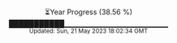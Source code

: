 <p align="center">
⏳Year Progress (38.56 %) <br>
███████████▁▁▁▁▁▁▁▁▁▁▁▁▁▁▁▁▁▁▁ <br>
<sub>Updated: Sun, 21 May 2023 18:02:34 GMT</sub>
</p>

